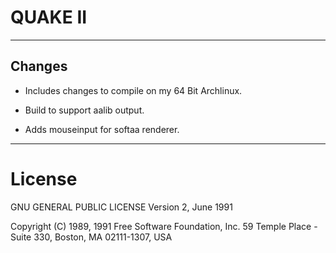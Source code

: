 # QUAKE II

---

## Changes

- Includes changes to compile on my 64 Bit Archlinux.

- Build to support aalib output.

- Adds mouseinput for softaa renderer.

---

# License

GNU GENERAL PUBLIC LICENSE
Version 2, June 1991

Copyright (C) 1989, 1991 Free Software Foundation, Inc.
59 Temple Place - Suite 330, Boston, MA  02111-1307, USA


